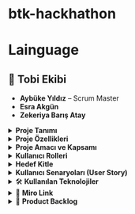 # btk-hackhathon

# Lainguage

## 👥 Tobi Ekibi
- **Aybüke Yıldız** – Scrum Master  
- **Esra Akgün**  
- **Zekeriya Barış Atay**  


<details>
<summary> <strong>Proje Tanımı</strong></summary>

Lainguage, kullanıcıların İngilizce öğrenmesini destekleyen etkileşimli bir eğitim platformudur. Platform; seviye bazlı içerikler, yapay zekâ destekli öğretmen ile konuşma pratiği, kişisel kelime koleksiyonları ve test çözümleri gibi modüllerle zenginleştirilmiştir.

</details>

<details>
<summary> <strong>Proje Özellikleri</strong></summary>

- Koleksiyon Sistemi: Kullanıcılar kendi kelime listelerini oluşturabilir veya hazır tematik listeleri koleksiyonlarına ekleyebilir.
- Teacher Modülü: Giriş, orta ve ileri seviyelerde çeşitli konularda öğretici içerikler sunar. Kullanıcı, AI öğretmenle birebir pratik yapabilir.  
- İçerik Üretici: Seçilen liste ve seviyeye göre AI destekli paragraf veya karşılıklı konuşma metinleri üretir.  
- Quiz Modülü: Kelime tekrarı ve boşluk doldurma türlerinde quizler sunar, sonuçları gösterir ve doğru-yanlış analizleri yapar.  
- İki Dilli Destek: İngilizce ve Türkçe çeviri destekleriyle öğrenmeyi kolaylaştırır.  
- Türkçe-İngilizce çeviri destekli öğrenim  
- Seviye Bazlı Akış: CEFR seviyelerine göre içerik üretimi ve alıştırmalar sağlanır (A1 - C2).

</details>

<details>
<summary> <strong>Proje Amacı ve Kapsamı</strong></summary>

Bu projenin amacı, bireylerin kendi öğrenme hızlarına göre kişiselleştirilmiş, interaktif ve seviye bazlı İngilizce eğitimi alabilecekleri bir platform sunmaktır. Kapsam olarak;

- Kelime öğrenimi,
- Dil bilgisi pratiği,
- Konuşma geliştirme,
- Sınav hazırlığı,
- AI destekli öğretici ve içerik üretimi gibi unsurları içermektedir.

</details>

<details>
<summary> <strong>Kullanıcı Rolleri</strong></summary>

- **Öğrenci (Genel Kullanıcı)**: Kayıt olur, koleksiyon oluşturur, öğretici içeriklere ulaşır, quiz çözer.
- **Yapay Zekâ Öğretmen**: Kullanıcılara seviye ve konuya göre rehberlik eder, interaktif konuşma pratiği yapar.
- **Sistem Yöneticisi (Admin)**: Liste ve içerik yönetimi, hata izleme ve platform kontrolü yapar.

</details>

<details>
<summary> <strong>Hedef Kitle</strong></summary>

- İngilizce öğrenmeye yeni başlayanlar
- Dil seviyesini geliştirmek isteyen öğrenciler
- CEFR temelli öğrenim sistemiyle ilerlemek isteyen bireyler
- İngilizce öğretmenleri tarafından ödev ya da sınıf içi takviye olarak kullanılabilecek kişiler 

</details>

<details>
<summary> <strong>Kullanıcı Senaryoları (User Story)</strong></summary>

1. **Yeni Başlayan Bir Öğrenci Olarak**, İngilizce temellerini öğrenmek için giriş seviyesi içerikleri görmek istiyorum, böylece sıfırdan başlayabilirim.
2. **Bir Öğrenci Olarak**, kendi kelime listemi oluşturmak ve bu liste üzerinden quiz çözmek istiyorum, böylece kelimeleri daha iyi öğrenebilirim.
3. **İleri Seviye Bir Kullanıcı Olarak**, deyimsel ifadeler içeren interaktif diyaloglar ile pratik yapmak istiyorum, böylece konuşma yeteneğimi geliştirebilirim.
4. **Bir Kullanıcı Olarak**, AI öğretmenle konuşarak İngilizcemi geliştirmek istiyorum, çünkü konuşarak pratik yapma ihtiyacım var.
5. **Bir Öğrenci Olarak**, kendi seviyeme göre paragraf veya diyalog içeriği oluşturmak istiyorum, böylece hedefime uygun içerikle çalışabilirim.

</details>

<details>
<summary>🛠️ <strong>Kullanılan Teknolojiler</strong></summary>

- HTML / CSS / TypeScript  
- LLM (OpenAI/Gemini API)  
- AI Agent Mantığı  
- JSON Veri Yapıları  
- GitHub

</details>

<details>
<summary>🧭 <strong>Miro Link</strong></summary>

 [ https://miro.com/app/board/uXjVJZFdoaY=/?share_link_id=237268478030 ]<!-- Gerçek link varsa buraya koy -->

</details>

<details>
<summary>📌 <strong>Product Backlog</strong></summary>

- ✅ Sprint 1: Arayüz iskeleti, liste sistemi, quiz sistemi  
- ✅ Sprint 2: AI öğretmen, içerik üretici, konuşma pratiği  
- ⏳ Sprint 3: Sesli telaffuz, PDF dışa aktarım, seviye ilerleme takibi  

</details>

